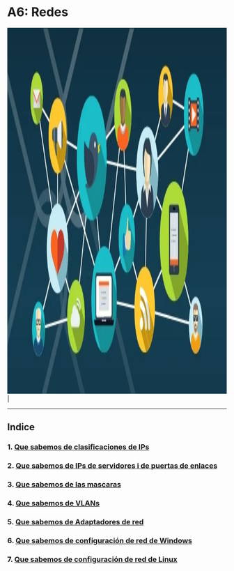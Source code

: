 # A6: Redes

<img src="https://github.com/Jmaikelhh28/SMX2_M12.2_PJ_S-ntesi_Fase4_A06/blob/main/redes.webp" width="550" height="840">|

---------------------

## Indice

### 1. [Que sabemos de clasificaciones de IPs](https://github.com/Jmaikelhh28/ClasificacionIPs.git)
### 2. [Que sabemos de IPs de servidores i de puertas de enlaces](https://github.com/Jmaikelhh28/-Que-IPs-se-utilizan-para-servidores-y-que-ips-para-puertas-de-enlace.git)
### 3. [Que sabemos de las mascaras](https://github.com/Jmaikelhh28/Funcionalidad-de-la-mascaras-de-red-y-como-se-calculan-segun-la-clasificacion-de-IPs.git)
### 4. [Que sabemos de VLANs](https://github.com/OscraSanchez/VLAN.git)
### 5. [Que sabemos de Adaptadores de red](https://github.com/OscraSanchez/Adaptadores-de-Red.git)
### 6. [Que sabemos de configuración de red de Windows](https://github.com/PhilipR7/Configuracion-de-red-en-Windows.git)
### 7. [Que sabemos de configuración de red de Linux](https://github.com/PhilipR7/Configuracion-de-red-en-Linux-en-Debian-y-Ubuntu-24.04-.git)
